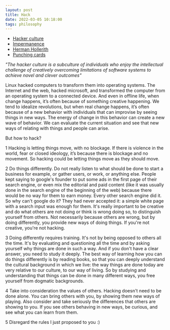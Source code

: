 ```yaml
---
layout: post
title: Hack
date: 2022-03-05 10:18:00
tags: philosophy
---
```


- [Hacker culture](https://en.wikipedia.org/wiki/Hacker_culture)
- [Impermanence](https://en.wikipedia.org/wiki/Impermanence)
- [Herman Hollerith](https://www.youtube.com/watch?v=GoUK2_vXqQk)
- [Punching cards](https://www.youtube.com/watch?v=KG2M4ttzBnY)

<em>"The hacker culture is a subculture of individuals who enjoy the intellectual challenge of creatively overcoming limitations of software systems to achieve novel and clever outcomes"</em>

Linux hacked computers to transform them into operating systems. The Internet and the web, hacked microsoft, and transformed the computer from an operating system to a connected device. And even in offline life, when change happens, it’s often because of something creative happening. We tend to idealize revolutions, but when real change happens, it’s often because of a new behavior with individuals that can improvise by seeing things in new ways. The energy of change in this behavior can create a new wave of behavior. We can evaluate the current situation and see that new ways of relating with things and people can arise.

But how to hack?

1 Hacking is letting things move, with no blockage. If there is violence in the world, fear or closed ideology, it’s because there is blockage and no movement. So hacking could be letting things move as they should move.

2 Do things differently. Do not really listen to what should be done to start a business for example, or gather users, or work, or anything else. People kept saying to google's founder to put some ads in the first page of their search engine, or even mix the editorial and paid content (like it was usually done in the search engine of the beginning of the web) because there would be no way for them to earn money. Every other search engine did it. So why can't google do it? They had never accepted it: a simple white page with a search input was enough for them. It's really important to be creative and do what others are not doing or think is wrong doing so, to distinguish yourself from others. Not necessarily because others are wrong, but by doing differently, you provide new ways of doing things. If you're not creative, you're not hacking.

3 Doing differently requires training. It's not by being opposed to others all the time. It's by evaluating and questioning all the time and by asking yourself why things are done in such a way. And if you don't have a clear answer, you need to study it deeply. The best way of learning how you can do things differently is by reading books, so that you can deeply understand the cultural background in which we live: the way things are done today are very relative to our culture, to our way of living. So by studying and understanding that things can be done in many different ways, you free yourself from dogmatic backgrounds.

4 Take into consideration the values of others. Hacking doesn't need to be done alone. You can bring others with you, by showing them new ways of playing. Also consider and take seriously the differences that others are showing to you. If you see others behaving in new ways, be curious, and see what you can learn from them.

5 Disregard the rules I just proposed to you :)
